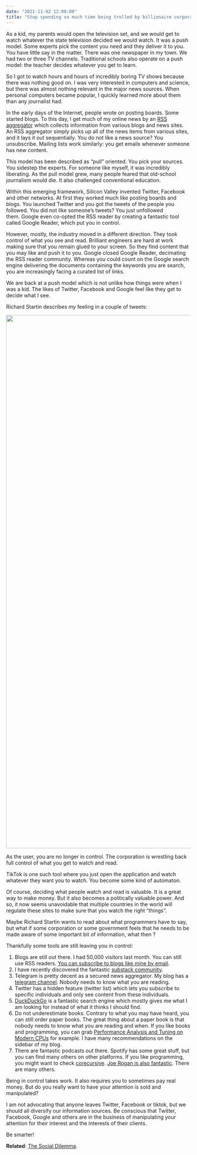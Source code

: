 ```yaml
---
date: "2021-11-02 12:00:00"
title: "Stop spending so much time being trolled by billionaire corporations!"
---
```




As a kid, my parents would open the television set, and we would get to watch whatever the state television decided we would watch. It was a push model. Some experts pick the content you need and they deliver it to you. You have little say in the matter. There was one newspaper in my town. We had two or three TV channels. Traditional schools also operate on a push model: the teacher decides whatever you get to learn.

So I got to watch hours and hours of incredibly boring TV shows because there was nothing good on. I was very interested in computers and science, but there was almost nothing relevant in the major news sources. When personal computers became popular, I quickly learned more about them than any journalist had.

In the early days of the Internet, people wrote on posting boards. Some started blogs. To this day, I get much of my online news by an [RSS aggregator](https://en.wikipedia.org/wiki/RSS) which collects information from various blogs and news sites. An RSS aggregator simply picks up all of the news items from various sites, and it lays it out sequentially. You do not like a news source? You unsubscribe. Mailing lists work similarly: you get emails whenever someone has new content.

This model has been described as &ldquo;pull&rdquo; oriented. You pick your sources. You sidestep the experts. For someone like myself, it was incredibly liberating. As the pull model grew, many people feared that old-school journalism would die. It also challenged conventional education.

Within this emerging framework, Silicon Valley invented Twitter, Facebook and other networks. At first they worked much like posting boards and blogs. You launched Twitter and you got the tweets of the people you followed. You did not like someone&rsquo;s tweets? You just unfollowed them. Google even co-opted the RSS reader by creating a fantastic tool called Google Reader, which put you in control.

However, mostly, the industry moved in a different direction. They took control of what you see and read. Brilliant engineers are hard at work making sure that you remain glued to your screen. So they find content that you may like and push it to you. Google closed Google Reader, decimating the RSS reader community. Whereas you could count on the Google search engine delivering the documents containing the keywords you are search, you are increasingly facing a curated list of links.

We are back at a push model which is not unlike how things were when I was a kid. The likes of Twitter, Facebook and Google feel like they get to decide what I see.

Richard Startin describes my feeling in a couple of tweets:

<a href="https://lemire.me/blog/wp-content/uploads/2021/11/Screen-Shot-2021-11-02-at-5.00.09-PM.png"><img fetchpriority="high" decoding="async" width="1186" height="1454" class="alignnone size-medium wp-image-19548" src="https://lemire.me/blog/wp-content/uploads/2021/11/Screen-Shot-2021-11-02-at-5.00.09-PM.png" alt srcset="https://lemire.me/blog/wp-content/uploads/2021/11/Screen-Shot-2021-11-02-at-5.00.09-PM.png 1186w, https://lemire.me/blog/wp-content/uploads/2021/11/Screen-Shot-2021-11-02-at-5.00.09-PM-245x300.png 245w, https://lemire.me/blog/wp-content/uploads/2021/11/Screen-Shot-2021-11-02-at-5.00.09-PM-835x1024.png 835w, https://lemire.me/blog/wp-content/uploads/2021/11/Screen-Shot-2021-11-02-at-5.00.09-PM-768x942.png 768w" sizes="(max-width: 1186px) 100vw, 1186px" /></a>

As the user, you are no longer in control. The corporation is wrestling back full control of what you get to watch and read.

TikTok is one such tool where you just open the application and watch whatever they want you to watch. You become some kind of automaton.

Of course, deciding what people watch and read is valuable. It is a great way to make money. But it also becomes a politically valuable power. And so, it now seems unavoidable that multiple countries in the world will regulate these sites to make sure that you watch the right &ldquo;things&rdquo;.

Maybe Richard Startin wants to read about what programmers have to say, but what if some corporation or some government feels that he needs to be made aware of some important bit of information, what then ?

Thankfully some tools are still leaving you in control:

<li style="list-style-type: none;">

1. Blogs are still out there. I had 50,000 visitors last month. You can still use RSS readers. [You can subscribe to blogs like mine by email](https://mailchi.mp/176401b2d4f2/subscribe-to-daniel-lemires-blog).
1. I have recently discovered the fantastic [substack community](https://substack.com).
1. Telegram is pretty decent as a secured news aggregator. My blog has a [telegram channel](https://t.me/dlemire). Nobody needs to know what you are reading.
1. Twitter has a hidden feature (twitter list) which lets you subscribe to specific individuals and only see content from these individuals.
1. [DuckDuckGo](https://duckduckgo.com/) is a fantastic search engine which mostly gives me what I am looking for instead of what it thinks I should find.
1. Do not underestimate books. Contrary to what you may have heard, you can still order paper books. The great thing about a paper book is that nobody needs to know what you are reading and when. If you like books and programming, you can grab [Performance Analysis and Tuning on Modern CPUs](https://www.amazon.com/Performance-Analysis-Tuning-Modern-CPUs/dp/B08R6MTM7K/) for example. I have many recommendations on the sidebar of my blog.
1. There are fantastic podcasts out there. Spotify has some great stuff, but you can find many others on other platforms. If you like programming, you might want to check [corecursive](https://corecursive.com/frontiers-of-performance-with-daniel-lemire/). [Joe Rogan is also fantastic](https://podtail.com/podcast/the-joe-rogan-experience/). There are many others.



Being in control takes work. It also requires you to sometimes pay real money. But do you really want to have your attention is sold and manipulated?

I am not advocating that anyone leaves Twitter, Facebook or tiktok, but we should all diversify our information sources. Be conscious that Twitter, Facebook, Google and others are in the business of manipulating your attention for their interest and the interests of their clients.

Be smarter!

__Related__: [The Social Dilemma](https://www.thesocialdilemma.com).

